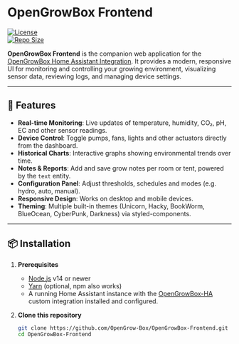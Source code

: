 # OpenGrowBox Frontend

[![License](https://img.shields.io/github/license/OpenGrow-Box/OpenGrowBox-Frontend)](LICENSE)  
[![Repo Size](https://img.shields.io/github/repo-size/OpenGrow-Box/OpenGrowBox-Frontend)](https://github.com/OpenGrow-Box/OpenGrowBox-Frontend)

**OpenGrowBox Frontend** is the companion web application for the [OpenGrowBox Home Assistant Integration](https://github.com/OpenGrow-Box/OpenGrowBox-HA). It provides a modern, responsive UI for monitoring and controlling your growing environment, visualizing sensor data, reviewing logs, and managing device settings.

---

## 🚀 Features

- **Real-time Monitoring**: Live updates of temperature, humidity, CO₂, pH, EC and other sensor readings.  
- **Device Control**: Toggle pumps, fans, lights and other actuators directly from the dashboard.  
- **Historical Charts**: Interactive graphs showing environmental trends over time.  
- **Notes & Reports**: Add and save grow notes per room or tent, powered by the `text` entity.  
- **Configuration Panel**: Adjust thresholds, schedules and modes (e.g. hydro, auto, manual).  
- **Responsive Design**: Works on desktop and mobile devices.  
- **Theming**: Multiple built-in themes (Unicorn, Hacky, BookWorm, BlueOcean, CyberPunk, Darkness) via styled-components.

---

## 📦 Installation

1. **Prerequisites**  
   - [Node.js](https://nodejs.org/) v14 or newer  
   - [Yarn](https://yarnpkg.com/) (optional, npm also works)  
   - A running Home Assistant instance with the [OpenGrowBox-HA](https://github.com/OpenGrow-Box/OpenGrowBox-HA) custom integration installed and configured.

2. **Clone this repository**  
   ```bash
   git clone https://github.com/OpenGrow-Box/OpenGrowBox-Frontend.git
   cd OpenGrowBox-Frontend
